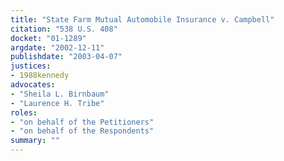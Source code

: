 ```yaml
---
title: "State Farm Mutual Automobile Insurance v. Campbell"
citation: "538 U.S. 408"
docket: "01-1289"
argdate: "2002-12-11"
publishdate: "2003-04-07"
justices:
- 1988kennedy
advocates:
- "Sheila L. Birnbaum"
- "Laurence H. Tribe"
roles:
- "on behalf of the Petitioners"
- "on behalf of the Respondents"
summary: ""
---
```


